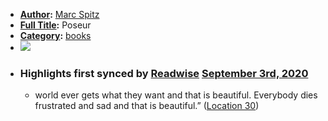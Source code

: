- **[Author](<Author.md>):** [Marc Spitz](<Marc Spitz.md>)
- **[Full Title](<Full Title.md>):** Poseur
- **[Category](<Category.md>):** [books](<books.md>)
- ![](https://images-na.ssl-images-amazon.com/images/I/51nvN1iE%2BdL._SL400_.jpg)
- ### Highlights first synced by [Readwise](<Readwise.md>) [September 3rd, 2020](<September 3rd, 2020.md>)
    - world ever gets what they want and that is beautiful. Everybody dies frustrated and sad and that is beautiful.” ([Location 30](https://readwise.io/to_kindle?action=open&asin=B00B77AF00&location=30))
